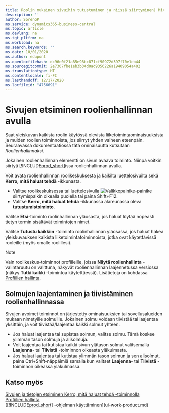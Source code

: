 ```yaml
---
title: Roolin mukainen sivuihin tutustuminen ja niissä siirtyminen| Microsoft Docs
description: ''
author: SorenGP
ms.service: dynamics365-business-central
ms.topic: article
ms.devlang: na
ms.tgt_pltfrm: na
ms.workload: na
ms.search.keywords: ''
ms.date: 10/01/2020
ms.author: edupont
ms.openlocfilehash: dc96e0f21a85e98bc871cf90972d397f70e1eb44
ms.sourcegitcommit: 2e7307fbe1eb3b34d0ad9356226a19409054a402
ms.translationtype: HT
ms.contentlocale: fi-FI
ms.lasthandoff: 12/17/2020
ms.locfileid: "4756691"
---
```

# <a name="finding-pages-with-the-role-explorer"></a>Sivujen etsiminen roolienhallinnan avulla
Saat yleiskuvan kaikista roolin käytössä olevista liiketoimintaominaisuuksista ja muiden roolien toiminnoista, jos siirryt yhden vaiheen eteenpäin. Seuraavassa dokumentaatiossa tätä ominaisuutta kutsutaan *Roolienhallinnaksi*.

Jokainen roolienhallinnan elementti on sivun avaava toiminto. Niinpä voitkin siirtyä [!INCLUDE[prod_short](includes/prod_short.md)]issa roolienhallinnan avulla.

Voit avata roolienhallinnan roolikeskuksesta ja kaikilta luettelosivuilta sekä **Kerro, mitä haluat tehdä** -ikkunasta.

- Valitse roolikeskuksessa tai luettelosivulla ![Valikkopainike](media/ui_menu_button.png "Valikko-painike")-painike siirtymispalkin oikealla puolella tai paina Shift+F12.
- Valitse **Kerro, mitä haluat tehdä** -ikkunassa alareunassa oleva **tutustumistoiminto**.

Valitse **Etsi**-toiminto roolinhallinnan yläosasta, jos haluat löytää nopeasti tietyn termin sisältävät toimintojen nimet.

Valitse **Tutustu kaikkiin** -toiminto roolinhallinnan yläosassa, jos haluat hakea yleiskuvauksen kaikista liiketoimintatoiminnoista, jotka ovat käytettävissä rooleille (myös omalle roolillesi).

> [!NOTE]
> Vain roolikeskus-toiminnot profiileille, joissa **Näytä roolienhallinta** -valintaruutu on valittuna, näkyvät roolienhallinnan laajennetussa versiossa (näkyy **Tutki kaikki** -toimintoa käytettäessä). Lisätietoja on kohdassa [Profiilien hallinta](admin-users-profiles-roles.md).

## <a name="to-expandcollapse-nodes-on-the-role-explorer"></a>Solmujen laajentaminen ja tiivistäminen roolienhallinnassa
Sivujen avoimet toiminnot on järjestetty ominaisuuksien tai sovellusalueiden mukaan nimetyille solmuille. Jokainen solmu voidaan tiivistää tai laajentaa yksittäin, ja voit tiivistää/laajentaa kaikki solmut yhteen.

- Jos haluat laajentaa tai supistaa solmun, valitse solmu. Tämä koskee ylimmän tason solmuja ja alisolmuja.
- Voit laajentaa tai kutistaa kaikki sivun ylätason solmut valitsemalla **Laajenna**- tai **Tiivistä** -toiminnon oikeasta yläkulmasta.
- Jos haluat laajentaa tai kutistaa ylimmän tason solmun ja sen alisolmut, paina Ctrl+Shift-näppäimiä samalla kun valitset **Laajenna**- tai **Tiivistä** -toiminnon oikeassa yläkulmassa.

## <a name="see-also"></a>Katso myös
[Sivujen ja tietojen etsiminen Kerro, mitä haluat tehdä -toiminnolla](ui-search.md)  
[Profiilien hallinta](admin-users-profiles-roles.md)  
[[!INCLUDE[prod_short](includes/prod_short.md)] -ohjelman käyttäminen](ui-work-product.md)
